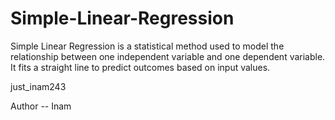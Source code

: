 # Simple-Linear-Regression
Simple Linear Regression is a statistical method used to model the relationship between one independent variable and one dependent variable. It fits a straight line to predict outcomes based on input values.

just_inam243

Author -- Inam

